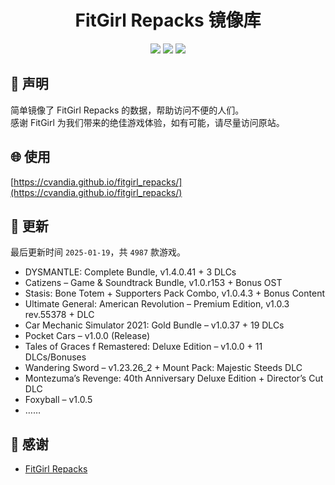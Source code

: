 ﻿<div align="center">

# FitGirl Repacks 镜像库

![](https://count.getloli.com/get/@fitgirl_repacks?theme=booru-lewd)
![](https://img.shields.io/badge/ci-passing-brightgreen.svg?logo=github) ![](https://img.shields.io/badge/license-MIT-brightgreen.svg)

</div>

## 📜 声明
简单镜像了 FitGirl Repacks 的数据，帮助访问不便的人们。  
感谢 FitGirl 为我们带来的绝佳游戏体验，如有可能，请尽量访问原站。

## 🌐 使用
[https://cvandia.github.io/fitgirl_repacks/](https://cvandia.github.io/fitgirl_repacks/)

## 🔄 更新
最后更新时间 `2025-01-19`，共 `4987` 款游戏。
- DYSMANTLE: Complete Bundle, v1.4.0.41 + 3 DLCs
- Catizens – Game & Soundtrack Bundle, v1.0.r153 + Bonus OST
- Stasis: Bone Totem + Supporters Pack Combo, v1.0.4.3 + Bonus Content
- Ultimate General: American Revolution – Premium Edition, v1.0.3 rev.55378 + DLC
- Car Mechanic Simulator 2021: Gold Bundle – v1.0.37 + 19 DLCs
- Pocket Cars – v1.0.0 (Release)
- Tales of Graces f Remastered: Deluxe Edition – v1.0.0 + 11 DLCs/Bonuses
- Wandering Sword – v1.23.26_2 + Mount Pack: Majestic Steeds DLC
- Montezuma’s Revenge: 40th Anniversary Deluxe Edition + Director’s Cut DLC
- Foxyball – v1.0.5
- ……

## 🙏 感谢
- [FitGirl Repacks](https://fitgirl-repacks.site/)

